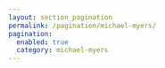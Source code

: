 ```yaml
---
layout: section_pagination
permalink: /pagination/michael-myers/
pagination:
  enabled: true
  category: michael-myers
---
```

